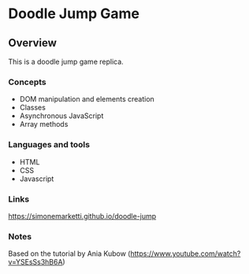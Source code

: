 # Doodle Jump Game

## Overview

This is a doodle jump game replica.

### Concepts

- DOM manipulation and elements creation
- Classes
- Asynchronous JavaScript
- Array methods

### Languages and tools

- HTML
- CSS
- Javascript

### Links

https://simonemarketti.github.io/doodle-jump

### Notes

Based on the tutorial by Ania Kubow (https://www.youtube.com/watch?v=YSEsSs3hB6A)
